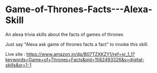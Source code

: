 # Game-of-Thrones-Facts---Alexa-Skill
An alexa trivia skills about the facts of games of thrones

Just say "Alexa ask game of thrones facts a fact" to invoke this skill.

Live site : https://www.amazon.in/dp/B07TZXKZY1/ref=sr_1_1?keywords=Game+of+Thrones+Facts&qid=1562493326&s=digital-skills&sr=1-1
